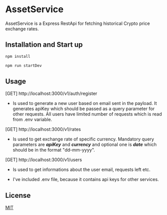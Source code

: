 # AssetService

AssetService is a Express RestApi for fetching historical Crypto price exchange rates.

## Installation and Start up

```bash
npm install
```

```bash
npm run startDev
```

## Usage

[GET] http://localhost:3000/v1/auth/register 

* Is used to generate a new user based on email sent in the payload. It generates apiKey which should be passed as a query parameter for other requests. All users have limited number of requests which is read from .env variable.

[GET] http://localhost:3000/v1/rates
* Is used to get exchange rate of specific currency. Mandatory query parameters are ***apiKey*** and ***currency*** and optional one is ***date*** which should be in the format "dd-mm-yyyy".

[GET] http://localhost:3000/v1/users
* Is used to get informations about the user email, requests left etc.

* I've included .env file, because it contains api keys for other services.

## License
[MIT](https://choosealicense.com/licenses/mit/)